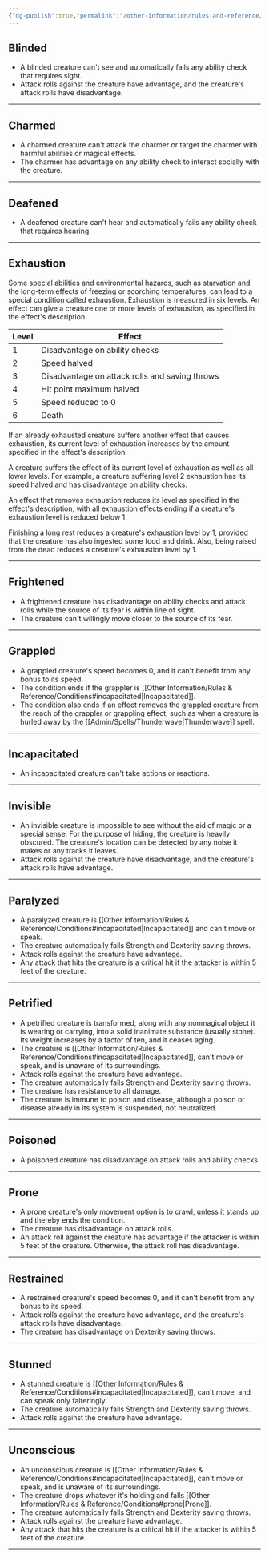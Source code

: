 ```yaml
---
{"dg-publish":true,"permalink":"/other-information/rules-and-reference/conditions/","updated":"2025-08-05T19:49:14.662+01:00"}
---
```


## Blinded
- A blinded creature can't see and automatically fails any ability check that requires sight.
- Attack rolls against the creature have advantage, and the creature's attack rolls have disadvantage.

---
## Charmed
- A charmed creature can't attack the charmer or target the charmer with harmful abilities or magical effects.
- The charmer has advantage on any ability check to interact socially with the creature.

---
## Deafened
- A deafened creature can't hear and automatically fails any ability check that requires hearing.

---
## Exhaustion
Some special abilities and environmental hazards, such as starvation and the long-term effects of freezing or scorching temperatures, can lead to a special condition called exhaustion. Exhaustion is measured in six levels. An effect can give a creature one or more levels of exhaustion, as specified in the effect's description.

| Level | Effect |
| --- | --- |
| 1 | Disadvantage on ability checks |
| 2 | Speed halved |
| 3 | Disadvantage on attack rolls and saving throws |
| 4 | Hit point maximum halved |
| 5 | Speed reduced to 0 |
| 6 | Death |

If an already exhausted creature suffers another effect that causes exhaustion, its current level of exhaustion increases by the amount specified in the effect's description.

A creature suffers the effect of its current level of exhaustion as well as all lower levels. For example, a creature suffering level 2 exhaustion has its speed halved and has disadvantage on ability checks.

An effect that removes exhaustion reduces its level as specified in the effect's description, with all exhaustion effects ending if a creature's exhaustion level is reduced below 1.

Finishing a long rest reduces a creature's exhaustion level by 1, provided that the creature has also ingested some food and drink. Also, being raised from the dead reduces a creature's exhaustion level by 1.

---
## Frightened
- A frightened creature has disadvantage on ability checks and attack rolls while the source of its fear is within line of sight.
- The creature can't willingly move closer to the source of its fear.

---
## Grappled
- A grappled creature's speed becomes 0, and it can't benefit from any bonus to its speed.
- The condition ends if the grappler is [[Other Information/Rules & Reference/Conditions#incapacitated\|Incapacitated]].
- The condition also ends if an effect removes the grappled creature from the reach of the grappler or grappling effect, such as when a creature is hurled away by the [[Admin/Spells/Thunderwave\|Thunderwave]] spell.

---
## Incapacitated
- An incapacitated creature can't take actions or reactions.

---
## Invisible
- An invisible creature is impossible to see without the aid of magic or a special sense. For the purpose of hiding, the creature is heavily obscured. The creature's location can be detected by any noise it makes or any tracks it leaves.
- Attack rolls against the creature have disadvantage, and the creature's attack rolls have advantage.

---
## Paralyzed
- A paralyzed creature is [[Other Information/Rules & Reference/Conditions#incapacitated\|Incapacitated]] and can't move or speak.
- The creature automatically fails Strength and Dexterity saving throws.
- Attack rolls against the creature have advantage.
- Any attack that hits the creature is a critical hit if the attacker is within 5 feet of the creature.

---
## Petrified
- A petrified creature is transformed, along with any nonmagical object it is wearing or carrying, into a solid inanimate substance (usually stone). Its weight increases by a factor of ten, and it ceases aging.
- The creature is [[Other Information/Rules & Reference/Conditions#incapacitated\|Incapacitated]], can't move or speak, and is unaware of its surroundings.
- Attack rolls against the creature have advantage.
- The creature automatically fails Strength and Dexterity saving throws.
- The creature has resistance to all damage.
- The creature is immune to poison and disease, although a poison or disease already in its system is suspended, not neutralized.

---
## Poisoned
- A poisoned creature has disadvantage on attack rolls and ability checks.

---
## Prone
- A prone creature's only movement option is to crawl, unless it stands up and thereby ends the condition.
- The creature has disadvantage on attack rolls.
- An attack roll against the creature has advantage if the attacker is within 5 feet of the creature. Otherwise, the attack roll has disadvantage.

---
## Restrained
- A restrained creature's speed becomes 0, and it can't benefit from any bonus to its speed.
- Attack rolls against the creature have advantage, and the creature's attack rolls have disadvantage.
- The creature has disadvantage on Dexterity saving throws.

---
## Stunned
- A stunned creature is [[Other Information/Rules & Reference/Conditions#incapacitated\|Incapacitated]], can't move, and can speak only falteringly.
- The creature automatically fails Strength and Dexterity saving throws.
- Attack rolls against the creature have advantage.

---
## Unconscious
- An unconscious creature is [[Other Information/Rules & Reference/Conditions#incapacitated\|Incapacitated]], can't move or speak, and is unaware of its surroundings.
- The creature drops whatever it's holding and falls [[Other Information/Rules & Reference/Conditions#prone\|Prone]].
- The creature automatically fails Strength and Dexterity saving throws.
- Attack rolls against the creature have advantage.
- Any attack that hits the creature is a critical hit if the attacker is within 5 feet of the creature.

---
